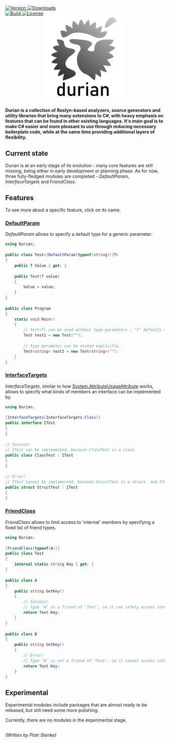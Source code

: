 ﻿<div align="left">
    <a href="https://www.nuget.org/packages/Durian">
        <img src="https://img.shields.io/nuget/v/Durian?color=seagreen&style=flat-square" alt="Version"/>
    </a>
    <a href="https://www.nuget.org/packages/Durian">
        <img src="https://img.shields.io/nuget/dt/Durian?color=blue&style=flat-square" alt="Downloads"/>
    </a> <br />
    <a href="https://github.com/piotrstenke/Durian/actions">
        <img src="https://img.shields.io/github/workflow/status/piotrstenke/Durian/.NET?style=flat-square" alt="Build"/>
    </a>
    <a href="https://github.com//piotrstenke/Durian/blob/master/LICENSE.md">
        <img src="https://img.shields.io/github/license/piotrstenke/Durian?color=orange&style=flat-square" alt="License"/>
    </a>
</div>

<div align="center">
        <img src="img/icons/Durian-256.png" alt="Durian logo"/>
</div>

##

**Durian is a collection of Roslyn-based analyzers, source generators and utility libraries that bring many extensions to C#, with heavy emphasis on features that can be found in other existing languages. It's main goal is to make C# easier and more pleasant to use through reducing necessary boilerplate code, while at the same time providing additional layers of flexibility.**

## Current state

Durian is at an early stage of its evolution - many core features are still missing, being either in early development or planning phase. As for now, three fully-fledged modules are completed - *DefaultParam*, *InterfaceTargets* and *FriendClass*.

## Features

To see more about a specific feature, click on its name.

### [DefaultParam](src/Durian.DefaultParam/README.md)
*DefaultParam* allows to specify a default type for a generic parameter.

```csharp
using Durian;

public class Test<[DefaultParam(typeof(string))]T>
{
    public T Value { get; }

    public Test(T value)
    {
        Value = value;
    }
}

public class Program
{
    static void Main()
    {
        // Test<T> can be used without type parameters - 'T' defaults to 'string'.
        Test test1 = new Test("");
        
        // Type parameter can be stated explicitly.
        Test<string> test2 = new Test<string>("");
    }
}

```

### [InterfaceTargets](src/Durian.InterfaceTargets/README.md)

*InterfaceTargets*, similar to how [System.AttributeUsageAttribute](https://docs.microsoft.com/en-us/dotnet/api/system.attributeusageattribute) works, allows to specify what kinds of members an interface can be implemented by.

```csharp
using Durian;

[InterfaceTargets(InterfaceTargets.Class)]
public interface ITest
{
}

// Success!
// ITest can be implemented, because ClassTest is a class.
public class ClassTest : ITest
{
}

// Error!
// ITest cannot be implemented, because StructTest is a struct, and ITest is valid only for classes.
public struct StructTest : ITest
{
}

```

### [FriendClass](src/Durian.FriendClass/README.md)

*FriendClass* allows to limit access to 'internal' members by specifying a fixed list of friend types.

```csharp
using Durian;

[FriendClass(typeof(A))]
public class Test
{
    internal static string Key { get; }
}

public class A
{
    public string GetKey()
    {
        // Success!
        // Type 'A' is a friend of 'Test', so it can safely access internal members.
        return Test.Key;
    }
}

public class B
{
    public string GetKey()
    {
        // Error!
        // Type 'B' is not a friend of 'Test', so it cannot access internal members.
        return Test.Key;
    }
}
```

## Experimental

Experimental modules include packages that are almost ready to be released, but still need some more polishing.

Currently, there are no modules in the experimental stage.

##

*\(Written by Piotr Stenke\)*
